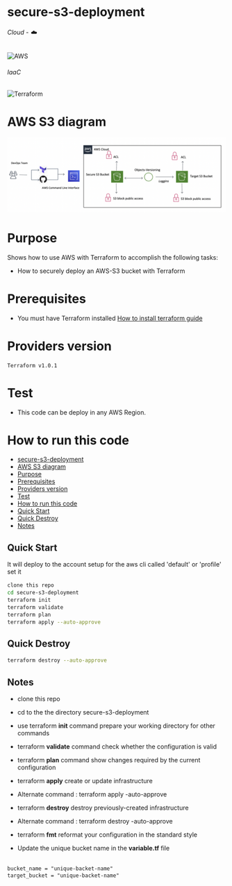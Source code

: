 # secure-s3-deployment

###### Cloud - :cloud:
![AWS](https://img.shields.io/badge/AWS-%23FF9900.svg?style=for-the-badge&logo=amazon-aws&logoColor=white)

###### IaaC
![Terraform](https://img.shields.io/badge/terraform-%235835CC.svg?style=for-the-badge&logo=terraform&logoColor=white)

# AWS S3 diagram 
![Diagram](https://github.com/ValAug/secure-s3-deployment/blob/main/s3-diagram.png)

# Purpose

Shows how to use AWS with Terraform to accomplish the following tasks:

* How to securely deploy an AWS-S3 bucket with Terraform
 

# Prerequisites

* You must have Terraform installed [How to install terraform guide](https://learn.hashicorp.com/tutorials/terraform/install-cli)

# Providers version
```
Terraform v1.0.1

```

# Test

* This code can be deploy in any AWS Region.


# How to run this code

- [secure-s3-deployment](#secure-s3-deployment)
- [AWS S3 diagram](#aws-s3-diagram)
- [Purpose](#purpose)
- [Prerequisites](#prerequisites)
- [Providers version](#providers-version)
- [Test](#test)
- [How to run this code](#how-to-run-this-code)
- [Quick Start](#quick-start)
- [Quick Destroy](#quick-destroy)
- [Notes](#notes)

## Quick Start

It will deploy to the account setup for the aws cli called 'default' or 'profile' set it

```bash
clone this repo
cd secure-s3-deployment
terraform init
terraform validate
terraform plan
terraform apply --auto-approve
```

## Quick Destroy

```bash
terraform destroy --auto-approve
```

## Notes

- clone this repo
- cd to the the directory secure-s3-deployment
- use terraform __init__ command prepare your working directory for other commands
- terraform __validate__ command check whether the configuration is valid
- terraform __plan__ command show changes required by the current configuration
- terraform __apply__ create or update infrastructure
- Alternate command : terraform apply -auto-approve
- terraform __destroy__ destroy previously-created infrastructure
- Alternate command : terraform destroy -auto-approve
- terraform __fmt__ reformat your configuration in the standard style

- Update the unique bucket name in the __variable.tf__ file

```

bucket_name = "unique-backet-name"
target_bucket = "unique-backet-name"

```
